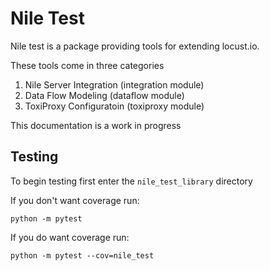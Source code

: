 # Nile Test

Nile test is a package providing tools for extending locust.io.

These tools come in three categories
1. Nile Server Integration (integration module)
2. Data Flow Modeling (dataflow module)
3. ToxiProxy Configuratoin (toxiproxy module)

This documentation is a work in progress

## Testing

To begin testing first enter the `nile_test_library` directory

If you don't want coverage run:
```
python -m pytest
```

If you do want coverage run:
```
python -m pytest --cov=nile_test
```
